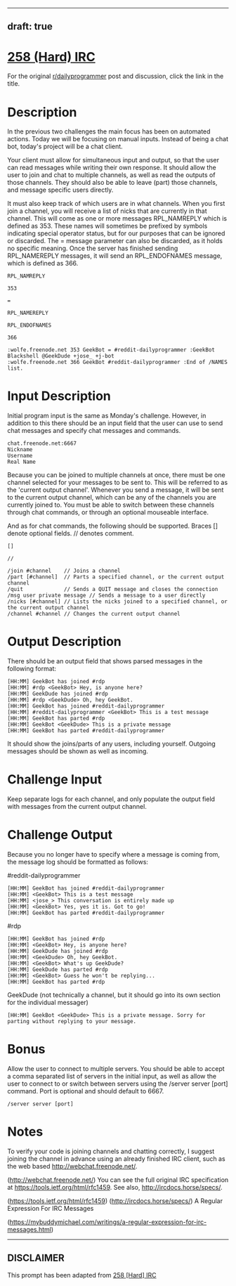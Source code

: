 ---
draft: true
----

# [258 (Hard) IRC](https://www.reddit.com/r/dailyprogrammer/comments/4ayjla/challenge_258_hard_irc_interactivity/)

For the original [r/dailyprogrammer](https://www.reddit.com/r/dailyprogrammer/) post and discussion, click the link in the title.

# Description
In the previous two challenges the main focus has been on automated actions. Today we will be focusing on manual inputs.
Instead of being a chat bot, today's project will be a chat client.

Your client must allow for simultaneous input and output, so that the user can read messages while writing their own
response. It should allow the user to join and chat to multiple channels, as well as read the outputs of those channels.
They should also be able to leave (part) those channels, and message specific users directly.

It must also keep track of which users are in what channels. When you first join a channel, you will receive a list of
nicks that are currently in that channel. This will come as one or more messages RPL_NAMREPLY which is defined as 353.
These names will sometimes be prefixed by symbols indicating special operator status, but for our purposes that can be
ignored or discarded. The = message parameter can also be discarded, as it holds no specific meaning. Once the server has
finished sending RPL_NAMEREPLY messages, it will send an RPL_ENDOFNAMES message, which is defined as 366.


```
RPL_NAMREPLY
```

```
353
```

```
=
```

```
RPL_NAMEREPLY
```

```
RPL_ENDOFNAMES
```

```
366
```

```
:wolfe.freenode.net 353 GeekBot = #reddit-dailyprogrammer :GeekBot Blackshell @GeekDude +jose_ +j-bot
:wolfe.freenode.net 366 GeekBot #reddit-dailyprogrammer :End of /NAMES list.
```
# Input Description
Initial program input is the same as Monday's challenge. However, in addition to this there should be an input field
that the user can use to send chat messages and specify chat messages and commands.


```
chat.freenode.net:6667
Nickname
Username
Real Name
```
Because you can be joined to multiple channels at once, there must be one channel selected for your messages to be sent to.
This will be referred to as the 'current output channel'. Whenever you send a message, it will be sent to the current
output channel, which can be any of the channels you are currently joined to. You must be able to switch between these
channels through chat commands, or through an optional mouseable interface.

And as for chat commands, the following should be supported. Braces [] denote optional fields. // denotes comment.


```
[]
```

```
//
```

```
/join #channel    // Joins a channel
/part [#channel]  // Parts a specified channel, or the current output channel
/quit             // Sends a QUIT message and closes the connection
/msg user private message // Sends a message to a user directly
/nicks [#channel] // Lists the nicks joined to a specified channel, or the current output channel
/channel #channel // Changes the current output channel
```
# Output Description
There should be an output field that shows parsed messages in the following format:


```
[HH:MM] GeekBot has joined #rdp
[HH:MM] #rdp <GeekBot> Hey, is anyone here?
[HH:MM] GeekDude has joined #rdp
[HH:MM] #rdp <GeekDude> Oh, hey GeekBot.
[HH:MM] GeekBot has joined #reddit-dailyprogrammer
[HH:MM] #reddit-dailyprogrammer <GeekBot> This is a test message
[HH:MM] GeekBot has parted #rdp
[HH:MM] GeekBot <GeekDude> This is a private message
[HH:MM] GeekBot has parted #reddit-dailyprogrammer
```
It should show the joins/parts of any users, including yourself. Outgoing messages should be shown as well as incoming.

# Challenge Input
Keep separate logs for each channel, and only populate the output field with messages from the current output channel.

# Challenge Output
Because you no longer have to specify where a message is coming from, the message log should be formatted as follows:

#reddit-dailyprogrammer


```
[HH:MM] GeekBot has joined #reddit-dailyprogrammer
[HH:MM] <GeekBot> This is a test message
[HH:MM] <jose_> This conversation is entirely made up
[HH:MM] <GeekBot> Yes, yes it is. Got to go!
[HH:MM] GeekBot has parted #reddit-dailyprogrammer
```
#rdp


```
[HH:MM] GeekBot has joined #rdp
[HH:MM] <GeekBot> Hey, is anyone here?
[HH:MM] GeekDude has joined #rdp
[HH:MM] <GeekDude> Oh, hey GeekBot.
[HH:MM] <GeekBot> What's up GeekDude?
[HH:MM] GeekDude has parted #rdp
[HH:MM] <GeekBot> Guess he won't be replying...
[HH:MM] GeekBot has parted #rdp
```
GeekDude (not technically a channel, but it should go into its own section for the individual messager)


```
[HH:MM] GeekBot <GeekDude> This is a private message. Sorry for parting without replying to your message.
```
# Bonus
Allow the user to connect to multiple servers. You should be able to accept a comma separated list of servers in the
initial input, as well as allow the user to connect to or switch between servers using the /server server [port] command.
Port is optional and should default to 6667.


```
/server server [port]
```
# Notes
To verify your code is joining channels and chatting correctly, I suggest joining the channel in advance using an already
finished IRC client, such as the web based http://webchat.freenode.net/.

(http://webchat.freenode.net/)
You can see the full original IRC specification at https://tools.ietf.org/html/rfc1459. See also, http://ircdocs.horse/specs/.

(https://tools.ietf.org/html/rfc1459)
(http://ircdocs.horse/specs/)
A Regular Expression For IRC Messages

(https://mybuddymichael.com/writings/a-regular-expression-for-irc-messages.html)

----
## **DISCLAIMER**
This prompt has been adapted from [258 [Hard] IRC](https://www.reddit.com/r/dailyprogrammer/comments/4ayjla/challenge_258_hard_irc_interactivity/
)
